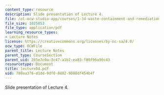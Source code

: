 ```yaml
---
content_type: resource
description: Slide presentation of Lecture 4.
file: /ol-ocw-studio-app/courses/1-34-waste-containment-and-remediation-technology-spring-2004/708aa376d1dd9df08d829008df454b4f_lecture04.pdf
file_size: 1025853
file_type: application/pdf
learning_resource_types:
- Lecture Notes
license: https://creativecommons.org/licenses/by-nc-sa/4.0/
ocw_type: OCWFile
parent_title: Lecture Notes
parent_type: CourseSection
parent_uid: 285e7c0a-3c47-a1b7-ea83-f80f96a90c43
resourcetype: Document
title: lecture04.pdf
uid: 708aa376-d1dd-9df0-8d82-9008df454b4f
---
```

Slide presentation of Lecture 4.